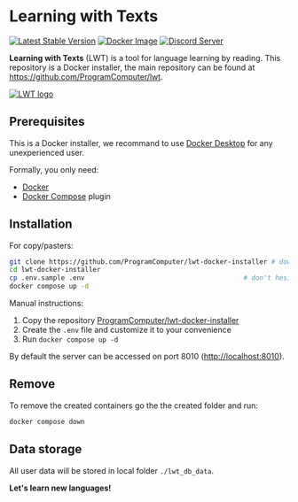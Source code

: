 # Learning with Texts

[![Latest Stable Version](https://poser.pugx.org/ProgramComputer/lwt/v)](https://packagist.org/packages/ProgramComputer/lwt)
[![Docker Image](https://github.com/ProgramComputer/lwt/actions/workflows/docker-image.yml/badge.svg)](https://github.com/ProgramComputer/lwt/actions/workflows/docker-image.yml)
[![Discord Server](https://badgen.net/discord/members/zAE8GXMKFa?icon=discord)](https://discord.gg/zAE8GXMKFa)

**Learning with Texts** (LWT) is a tool for language learning by reading.
This repository is a Docker installer, the main repository can be found at
<https://github.com/ProgramComputer/lwt>.

[![LWT logo](https://github.com/ProgramComputer/lwt/raw/master/img/lwt_icon_big.jpg)](https://github.com/ProgramComputer/lwt)

## Prerequisites

This is a Docker installer, we recommand to use
[Docker Desktop](https://docs.docker.com/desktop/) for any unexperienced user.

Formally, you only need:

* [Docker](https://www.docker.com/)
* [Docker Compose](https://docs.docker.com/compose/install/) plugin

## Installation

For copy/pasters:

```bash
git clone https://github.com/ProgramComputer/lwt-docker-installer # download this repository
cd lwt-docker-installer
cp .env.sample .env                                        # don't hesitate to edit .env!
docker compose up -d
```

Manual instructions:

1. Copy the repository [ProgramComputer/lwt-docker-installer](https://github.com/ProgramComputer/lwt-docker-installer)
2. Create the ``.env`` file and customize it to your convenience
3. Run ``docker compose up -d``

By default the server can be accessed on port 8010 (<http://localhost:8010>).

## Remove

To remove the created containers go the the created folder and run:

```bash
docker compose down
```

## Data storage

All user data will be stored in local folder `./lwt_db_data`.

**Let's learn new languages!**
